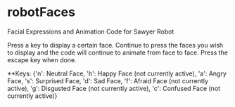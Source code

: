 # robotFaces
Facial Expressions and Animation Code for Sawyer Robot

Press a key to display a certain face. Continue to press the faces you wish to display and the code will continue to animate from face to face. Press the escape key when done.

**Keys:
  {'n': Neutral Face, 
  'h': Happy Face (not currently active), 
  'a': Angry Face, 
  's': Surprised Face, 
  'd': Sad Face, 
  'f': Afraid Face (not currently active), 
  'g': Disgusted Face (not currently active), 
  'c': Confused Face (not currently active)}
